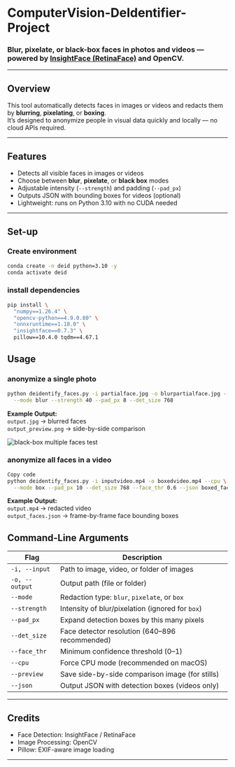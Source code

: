 # ComputerVision-DeIdentifier-Project

### Blur, pixelate, or black-box faces in photos and videos — powered by [InsightFace (RetinaFace)](https://github.com/deepinsight/insightface) and OpenCV.

---

## Overview

This tool automatically detects faces in images or videos and redacts them by **blurring**, **pixelating**, or **boxing**.  
It’s designed to anonymize people in visual data quickly and locally — no cloud APIs required.

---

## Features

- Detects all visible faces in images or videos  
- Choose between **blur**, **pixelate**, or **black box** modes  
- Adjustable intensity (`--strength`) and padding (`--pad_px`)  
- Outputs JSON with bounding boxes for videos (optional)  
- Lightweight: runs on Python 3.10 with no CUDA needed  


---

## Set-up

### Create environment
```bash
conda create -n deid python=3.10 -y
conda activate deid
```

### install dependencies
```bash
pip install \
  "numpy==1.26.4" \
  "opencv-python==4.9.0.80" \
  "onnxruntime==1.18.0" \
  "insightface==0.7.3" \
  pillow==10.4.0 tqdm==4.67.1
```

## Usage

### anonymize a single photo
```bash
python deidentify_faces.py -i partialface.jpg -o blurpartialface.jpg --cpu --preview \
  --mode blur --strength 40 --pad_px 8 --det_size 768
```
**Example Output:**  
`output.jpg` → blurred faces  
`output_preview.png` → side-by-side comparison  

![black-box multiple faces test](Test/boxmultiface_preview.png)

### anonymize all faces in a video
```bash
Copy code
python deidentify_faces.py -i inputvideo.mp4 -o boxedvideo.mp4 --cpu \
  --mode box --pad_px 10 --det_size 768 --face_thr 0.6 --json boxed_faces.json
```

**Example Output:**  
`output.mp4` → redacted video  
`output_faces.json` → frame-by-frame face bounding boxes  

## Command-Line Arguments

| Flag | Description |
|------|--------------|
| `-i, --input` | Path to image, video, or folder of images |
| `-o, --output` | Output path (file or folder) |
| `--mode` | Redaction type: `blur`, `pixelate`, or `box` |
| `--strength` | Intensity of blur/pixelation (ignored for `box`) |
| `--pad_px` | Expand detection boxes by this many pixels |
| `--det_size` | Face detector resolution (640–896 recommended) |
| `--face_thr` | Minimum confidence threshold (0–1) |
| `--cpu` | Force CPU mode (recommended on macOS) |
| `--preview` | Save side-by-side comparison image (for stills) |
| `--json` | Output JSON with detection boxes (videos only) |


---

## Credits
- Face Detection: InsightFace / RetinaFace
- Image Processing: OpenCV
- Pillow: EXIF-aware image loading

---

